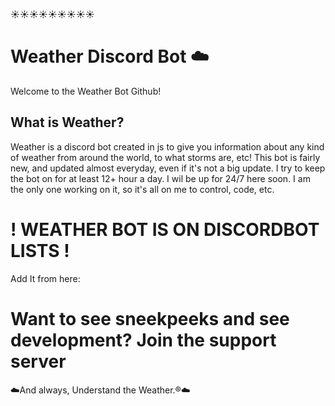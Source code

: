 ☀️☀️☀️☀️☀️☀️☀️☀️☀️
# Weather Discord Bot ☁️
Welcome to the Weather Bot Github!

## What is Weather?
Weather is a discord bot created in js to give you information about any kind of weather from around the world, to what storms are, etc! This bot is fairly new, and updated almost everyday, even if it's not a big update. I try to keep the bot on for at least 12+ hour a day. I wil be up for 24/7 here soon. I am the only one working on it, so it's all on me to control, code, etc.


# ! WEATHER BOT IS ON DISCORDBOT LISTS !
   Add It from here:
   
   
  # Want to see sneekpeeks and see development? Join the support server
  
  
  
  ☁️And always, Understand the Weather.®☁️
